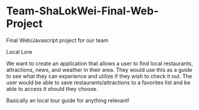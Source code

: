 # Team-ShaLokWei-Final-Web-Project
Final Web/Javascript project for our team

Local Lore

We want to create an application that allows a user to find local restaurants, attractions, news, and weather in their area.
They would use this as a guide to see what they can experience and utilize if they wish to check it out.
The user would be able to save restaurants/attractions to a favorites list and be able to access it should they choose.

Basically an local tour guide for anything relevant!
